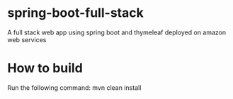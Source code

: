 # spring-boot-full-stack
A full stack web app using spring boot and thymeleaf deployed on amazon web services
# How to build
Run the following command:
    mvn clean install